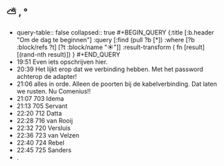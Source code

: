 ## ⛅ , °
- query-table:: false
  collapsed:: true
  #+BEGIN_QUERY 
  {:title [:b.header "Om de dag te beginnen"]
   :query [:find (pull ?b [*])
     :where 
       [?b :block/refs ?t]
       [?t :block/name "☀️"]]
   :result-transform ( fn [result] [(rand-nth result)])
  }
  #+END_QUERY
- 19:51 Even iets opschrijven hier.
- 20:39 Het lijkt erop dat we verbinding hebben. Met het password achterop de adapter!
- 21:06 alles in orde. Alleen de poorten bij de kabelverbinding. Dat laten we rusten. Nu Comenius!!
- 21:07 703 Idema
- 21:13 705 Servant
- 22:20 712 Datta
- 22:28 716 van Rooij
- 22:32 720 Versluis
- 22:36 723 van Velzen
- 22:40 724 Rebel
- 22:45 725 Sanders
- .